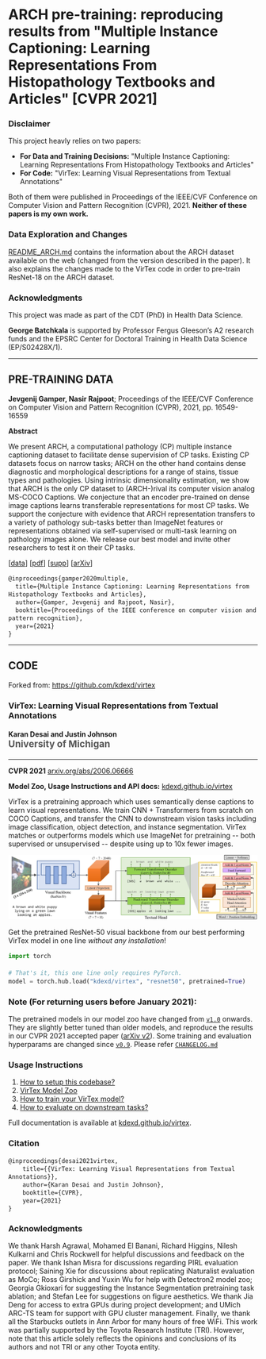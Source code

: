 # ARCH pre-training: reproducing results from "Multiple Instance Captioning: Learning Representations From Histopathology Textbooks and Articles" [CVPR 2021]

### Disclaimer

This project heavly relies on two papers:
* **For Data and Training Decisions:** "Multiple Instance Captioning: Learning Representations From Histopathology Textbooks and Articles"
* **For Code:** "VirTex: Learning Visual Representations from Textual Annotations"

Both of them were published in Proceedings of the IEEE/CVF Conference on Computer Vision and Pattern Recognition (CVPR), 2021. **Neither of these papers is my own work.**

### Data Exploration and Changes

[README_ARCH.md](README_ARCH.md) contains the information about the ARCH dataset available on the web (changed from the version described in the paper). It also explains the changes made to the VirTex code in order to pre-train ResNet-18 on the ARCH dataset.

### Acknowledgments

This project was made as part of the CDT (PhD) in Health Data Science.

**George Batchkala** is supported by Professor Fergus Gleeson’s A2 research funds and the EPSRC Center for Doctoral Training in Health Data Science (EP/S02428X/1).


----

## PRE-TRAINING DATA

**Jevgenij Gamper, Nasir Rajpoot**; Proceedings of the IEEE/CVF Conference on Computer Vision and Pattern Recognition (CVPR), 2021, pp. 16549-16559

**Abstract**

We present ARCH, a computational pathology (CP) multiple instance captioning dataset to facilitate dense supervision of CP tasks. Existing CP datasets focus on narrow tasks; ARCH on the other hand contains dense diagnostic and morphological descriptions for a range of stains, tissue types and pathologies. Using intrinsic dimensionality estimation, we show that ARCH is the only CP dataset to (ARCH-)rival its computer vision analog MS-COCO Captions. We conjecture that an encoder pre-trained on dense image captions learns transferable representations for most CP tasks. We support the conjecture with evidence that ARCH representation transfers to a variety of pathology sub-tasks better than ImageNet features or representations obtained via self-supervised or multi-task learning on pathology images alone. We release our best model and invite other researchers to test it on their CP tasks.

[[data](https://warwick.ac.uk/fac/cross_fac/tia/data/arch)] [[pdf](https://openaccess.thecvf.com/content/CVPR2021/papers/Gamper_Multiple_Instance_Captioning_Learning_Representations_From_Histopathology_Textbooks_and_Articles_CVPR_2021_paper.pdf)] [[supp](https://openaccess.thecvf.com/content/CVPR2021/supplemental/Gamper_Multiple_Instance_Captioning_CVPR_2021_supplemental.pdf)] [[arXiv](https://arxiv.org/abs/2103.05121)]

```text
@inproceedings{gamper2020multiple,
  title={Multiple Instance Captioning: Learning Representations from
Histopathology Textbooks and Articles},
  author={Gamper, Jevgenij and Rajpoot, Nasir},
  booktitle={Proceedings of the IEEE conference on computer vision and pattern recognition},
  year={2021}
}
```



----

## CODE

Forked from: https://github.com/kdexd/virtex

### VirTex: Learning Visual Representations from Textual Annotations

<h4>
Karan Desai and Justin Johnson
</br>
<span style="font-size: 14pt; color: #555555">
University of Michigan
</span>
</h4>
<hr>

**CVPR 2021** [arxiv.org/abs/2006.06666][1]

**Model Zoo, Usage Instructions and API docs:** [kdexd.github.io/virtex](https://kdexd.github.io/virtex)

VirTex is a pretraining approach which uses semantically dense captions to
learn visual representations. We train CNN + Transformers from scratch on
COCO Captions, and transfer the CNN to downstream vision tasks including
image classification, object detection, and instance segmentation.
VirTex matches or outperforms models which use ImageNet for pretraining --
both supervised or unsupervised -- despite using up to 10x fewer images.

![virtex-model](docs/_static/system_figure.jpg)


Get the pretrained ResNet-50 visual backbone from our best performing VirTex
model in one line *without any installation*!

```python
import torch

# That's it, this one line only requires PyTorch.
model = torch.hub.load("kdexd/virtex", "resnet50", pretrained=True)
```

### Note (For returning users before January 2021):

The pretrained models in our model zoo have changed from [`v1.0`](https://github.com/kdexd/virtex/releases/tag/v1.0) onwards.
They are slightly better tuned than older models, and reproduce the results in our
CVPR 2021 accepted paper ([arXiv v2](https://arxiv.org/abs/2006.06666v2)).
Some training and evaluation hyperparams are changed since [`v0.9`](https://github.com/kdexd/virtex/releases/tag/v0.9).
Please refer [`CHANGELOG.md`](https://github.com/kdexd/virtex/blob/master/CHANGELOG.md)


### Usage Instructions

1. [How to setup this codebase?][2]  
2. [VirTex Model Zoo][3]  
3. [How to train your VirTex model?][4]  
4. [How to evaluate on downstream tasks?][5]  

Full documentation is available at [kdexd.github.io/virtex](https://kdexd.github.io/virtex).


### Citation

```text
@inproceedings{desai2021virtex,
    title={{VirTex: Learning Visual Representations from Textual Annotations}},
    author={Karan Desai and Justin Johnson},
    booktitle={CVPR},
    year={2021}
}
```

### Acknowledgments

We thank Harsh Agrawal, Mohamed El Banani, Richard  Higgins, Nilesh Kulkarni
and Chris Rockwell for helpful discussions and feedback on the paper. We thank
Ishan Misra for discussions regarding PIRL evaluation protocol; Saining Xie for
discussions about replicating iNaturalist evaluation as MoCo; Ross Girshick and
Yuxin Wu for help with Detectron2 model zoo; Georgia Gkioxari for suggesting
the Instance Segmentation pretraining task ablation; and Stefan Lee for
suggestions on figure aesthetics. We thank Jia Deng for access to extra GPUs
during project development; and UMich ARC-TS team for support with GPU cluster
management. Finally, we thank all the Starbucks outlets in Ann Arbor for many
hours of free WiFi. This work was partially supported by the Toyota Research
Institute (TRI). However, note that this article solely reflects the opinions
and conclusions of its authors and not TRI or any other Toyota entity.


[1]: https://arxiv.org/abs/2006.06666
[2]: https://kdexd.github.io/virtex/virtex/usage/setup_dependencies.html
[3]: https://kdexd.github.io/virtex/virtex/usage/model_zoo.html
[4]: https://kdexd.github.io/virtex/virtex/usage/pretrain.html
[5]: https://kdexd.github.io/virtex/virtex/usage/downstream.html
